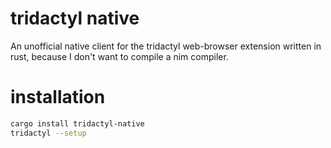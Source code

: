 # tridactyl native
An unofficial native client for the tridactyl web-browser extension written in rust, because I don't want to compile a nim compiler.

# installation
```sh
cargo install tridactyl-native
tridactyl --setup
```
